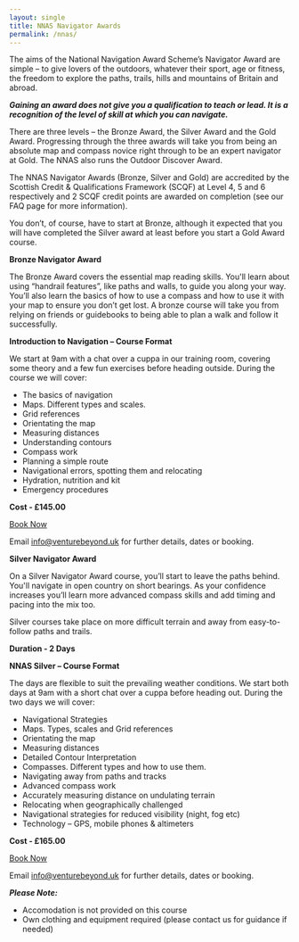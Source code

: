```yaml
---
layout: single
title: NNAS Navigator Awards
permalink: /nnas/
---
```


The aims of the National Navigation Award Scheme’s Navigator Award are simple – to give lovers of the outdoors, whatever their sport, age or fitness, the freedom to explore the paths, trails, hills and mountains of Britain and abroad.

***Gaining an award does not give you a qualification to teach or lead. It is a recognition of the level of skill at which you can navigate.***

There are three levels – the Bronze Award, the Silver Award and the Gold  Award. Progressing through the three awards will take you from being an absolute map and compass novice right through to be an expert navigator at Gold. The NNAS also runs the Outdoor Discover Award.

The NNAS Navigator Awards (Bronze, Silver and Gold) are accredited by the Scottish Credit & Qualifications Framework (SCQF) at Level 4, 5 and 6 respectively and 2 SCQF credit points are awarded on completion (see our FAQ page for more information).

You don’t, of course, have to start at Bronze, although it expected that you will have completed the Silver award at least before you start a Gold Award course.

**Bronze Navigator Award**

The Bronze Award covers the essential map reading skills. You'll learn about using “handrail features”, like paths and walls, to guide you along your way. You’ll also learn the basics of how to use a compass and how to use it with your map to ensure you don’t get lost. A bronze course will take you from relying on friends or guidebooks to being able to plan a walk and follow it successfully.

**Introduction to Navigation – Course Format**

We start at 9am with a chat over a cuppa in our training room, covering some theory and a few fun exercises before heading outside. During the course we will cover:

- The basics of navigation
- Maps. Different types and scales.
- Grid references
- Orientating the map
- Measuring distances
- Understanding contours
- Compass work
- Planning a simple route
- Navigational errors, spotting them and relocating
- Hydration, nutrition and kit
- Emergency procedures

**Cost - £145.00**

<a href="/venturebeyond/bookingform/" class="btn btn--success">Book Now</a>

Email [info@venturebeyond.uk](mailto:info@venturebeyond.uk) for further details, dates or booking.

**Silver Navigator Award**

On a Silver Navigator Award course, you’ll start to leave the paths behind. You'll navigate in open country on short bearings. As your confidence increases you’ll learn more advanced compass skills and add timing and pacing into the mix too.

Silver courses take place on more difficult terrain and away from easy-to-follow paths and trails.

**Duration - 2 Days**

**NNAS Silver – Course Format**

The days are flexible to suit the prevailing weather conditions. We start both days at 9am with a short chat over a cuppa before heading out. During the two days we will cover:

- Navigational Strategies
- Maps. Types, scales and Grid references
- Orientating the map
- Measuring distances
- Detailed Contour Interpretation
- Compasses. Different types and how to use them.
- Navigating away from paths and tracks
- Advanced compass work
- Accurately measuring distance on undulating terrain
- Relocating when geographically challenged
- Navigational strategies for reduced visibility (night, fog etc)
- Technology – GPS, mobile phones & altimeters

**Cost - £165.00**

<a href="/venturebeyond/bookingform/" class="btn btn--success">Book Now</a>

Email [info@venturebeyond.uk](mailto:info@venturebeyond.uk) for further details, dates or booking.

***Please Note:***
- Accomodation is not provided on this course
- Own clothing and equipment required (please contact us for guidance if needed)

